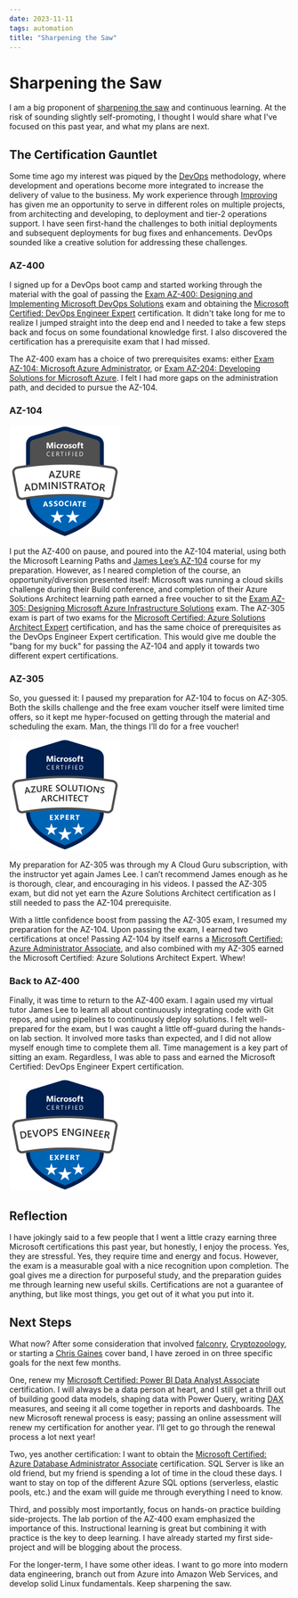 ```yaml
---
date: 2023-11-11
tags: automation
title: "Sharpening the Saw"
---
```

# Sharpening the Saw

I am a big proponent of [sharpening the saw](https://www.franklincovey.com/the-7-habits/habit-7/) and continuous learning. At the risk of sounding slightly self-promoting, I thought I would share what I've focused on this past year, and what my plans are next.

## The Certification Gauntlet

Some time ago my interest was piqued by the [DevOps](https://en.wikipedia.org/wiki/DevOps) methodology, where development and operations become more integrated to increase the delivery of value to the business. My work experience through [Improving](https://www.improving.com/) has given me an opportunity to serve in different roles on multiple projects, from architecting and developing, to deployment and tier-2 operations support. I have seen first-hand the challenges to both initial deployments and subsequent deployments for bug fixes and enhancements. DevOps sounded like a creative solution for addressing these challenges.

### AZ-400

I signed up for a DevOps boot camp and started working through the material with the goal of passing the [Exam AZ-400: Designing and Implementing Microsoft DevOps Solutions](https://learn.microsoft.com/en-us/credentials/certifications/exams/az-400/) exam and obtaining the [Microsoft Certified: DevOps Engineer Expert](https://learn.microsoft.com/en-us/credentials/certifications/devops-engineer/) certification. It didn't take long for me to realize I jumped straight into the deep end and I needed to take a few steps back and focus on some foundational knowledge first. I also discovered the certification has a prerequisite exam that I had missed.

The AZ-400 exam has a choice of two prerequisites exams: either [Exam AZ-104: Microsoft Azure Administrator](https://learn.microsoft.com/en-us/credentials/certifications/exams/az-104/), or [Exam AZ-204: Developing Solutions for Microsoft Azure](https://learn.microsoft.com/en-us/credentials/certifications/exams/az-204/). I felt I had more gaps on the administration path, and decided to pursue the AZ-104.

### AZ-104

<img alt="Microsoft Certified: Azure Administrator Associate badge" src="/assets/img/azure-administrator-200px.png" class="img-right" />

I put the AZ-400 on pause, and poured into the AZ-104 material, using both the Microsoft Learning Paths and [James Lee’s AZ-104](https://learn.cloudlee.io/p/az-104-microsoft-azure-administrator) course for my preparation. However, as I neared completion of the course, an opportunity/diversion presented itself: Microsoft was running a cloud skills challenge during their Build conference, and completion of their Azure Solutions Architect learning path earned a free voucher to sit the [Exam AZ-305: Designing Microsoft Azure Infrastructure Solutions](https://learn.microsoft.com/en-us/credentials/certifications/exams/az-305/) exam. The AZ-305 exam is part of two exams for the [Microsoft Certified: Azure Solutions Architect Expert](https://learn.microsoft.com/en-us/credentials/certifications/azure-solutions-architect/) certification, and has the same choice of prerequisites as the DevOps Engineer Expert certification. This would give me double the "bang for my buck" for passing the AZ-104 and apply it towards two different expert certifications.

### AZ-305

So, you guessed it: I paused my preparation for AZ-104 to focus on AZ-305. Both the skills challenge and the free exam voucher itself were limited time offers, so it kept me hyper-focused on getting through the material and scheduling the exam. Man, the things I’ll do for a free voucher!

<img alt="Microsoft Certified: Azure Solutions Architect Expert badge" src="/assets/img/azure-solutions-architect-200px.png" class="img-left" />

My preparation for AZ-305 was through my A Cloud Guru subscription, with the instructor yet again James Lee. I can’t recommend James enough as he is thorough, clear, and encouraging in his videos. I passed the AZ-305 exam, but did not yet earn the Azure Solutions Architect certification as I still needed to pass the AZ-104 prerequisite.

With a little confidence boost from passing the AZ-305 exam, I resumed my preparation for the AZ-104. Upon passing the exam, I earned two certifications at once! Passing AZ-104 by itself earns a [Microsoft Certified: Azure Administrator Associate](https://learn.microsoft.com/en-us/credentials/certifications/azure-administrator/), and also combined with my AZ-305 earned the Microsoft Certified: Azure Solutions Architect Expert. Whew!

### Back to AZ-400

Finally, it was time to return to the AZ-400 exam. I again used my virtual tutor James Lee to learn all about continuously integrating code with Git repos, and using pipelines to continuously deploy solutions. I felt well-prepared for the exam, but I was caught a little off-guard during the hands-on lab section. It involved more tasks than expected, and I did not allow myself enough time to complete them all. Time management is a key part of sitting an exam. Regardless, I was able to pass and earned the Microsoft Certified: DevOps Engineer Expert certification.

<img alt="Microsoft Certified: DevOps Engineer Expert badge" src="/assets/img/devops-engineer-200px.png" class="" />

## Reflection

I have jokingly said to a few people that I went a little crazy earning three Microsoft certifications this past year, but honestly, I enjoy the process. Yes, they are stressful. Yes, they require time and energy and focus. However, the exam is a measurable goal with a nice recognition upon completion. The goal gives me a direction for purposeful study, and the preparation guides me through learning new useful skills. Certifications are not a guarantee of anything, but like most things, you get out of it what you put into it.

## Next Steps

What now? After some consideration that involved [falconry](https://en.wikipedia.org/wiki/Falconry), [Cryptozoology](https://en.wikipedia.org/wiki/Cryptozoology), or starting a [Chris Gaines](https://en.wikipedia.org/wiki/Chris_Gaines) cover band, I have zeroed in on three specific goals for the next few months.

One, renew my [Microsoft Certified: Power BI Data Analyst Associate](https://learn.microsoft.com/en-us/credentials/certifications/power-bi-data-analyst-associate/) certification. I will always be a data person at heart, and I still get a thrill out of building good data models, shaping data with Power Query, writing [DAX](https://learn.microsoft.com/en-us/dax/) measures, and seeing it all come together in reports and dashboards. The new Microsoft renewal process is easy; passing an online assessment will renew my certification for another year. I’ll get to go through the renewal process a lot next year!

Two, yes another certification: I want to obtain the [Microsoft Certified: Azure Database Administrator Associate](https://learn.microsoft.com/en-us/credentials/certifications/azure-database-administrator-associate/) certification. SQL Server is like an old friend, but my friend is spending a lot of time in the cloud these days. I want to stay on top of the different Azure SQL options (serverless, elastic pools, etc.) and the exam will guide me through everything I need to know.

Third, and possibly most importantly, focus on hands-on practice building side-projects. The lab portion of the AZ-400 exam emphasized the importance of this. Instructional learning is great but combining it with practice is the key to deep learning. I have already started my first side-project and will be blogging about the process.

For the longer-term, I have some other ideas. I want to go more into modern data engineering, branch out from Azure into Amazon Web Services, and develop solid Linux fundamentals. Keep sharpening the saw.
